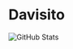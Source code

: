 # Davisito

![GitHub Stats](https://github-readme-stats.vercel.app/api?username=xXRagn0kXx&show_icons=true)
